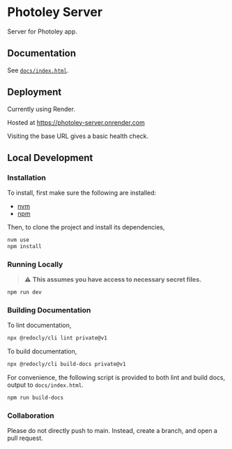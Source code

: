 # Photoley Server

Server for Photoley app.

## Documentation

See [`docs/index.html`](docs/index.html).

## Deployment

Currently using Render.

Hosted at https://photoley-server.onrender.com

Visiting the base URL gives a basic health check.

## Local Development

### Installation

To install, first make sure the following are installed:

- [nvm](https://github.com/nvm-sh/nvm)
- [npm](https://www.npmjs.com/)

Then, to clone the project and install its dependencies,

```sh
nvm use
npm install
```

### Running Locally

> :warning: **This assumes you have access to necessary secret files.**

```sh
npm run dev
```

### Building Documentation

To lint documentation,

```sh
npx @redocly/cli lint private@v1
```

To build documentation,

```sh
npx @redocly/cli build-docs private@v1
```

For convenience, the following script is provided to both lint and build docs, output to `docs/index.html`.

```sh
npm run build-docs
```

### Collaboration

Please do not directly push to main. Instead, create a branch, and open a pull request.
